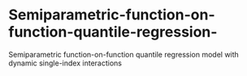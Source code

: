 # Semiparametric-function-on-function-quantile-regression-
Semiparametric function-on-function quantile regression model with dynamic single-index interactions
